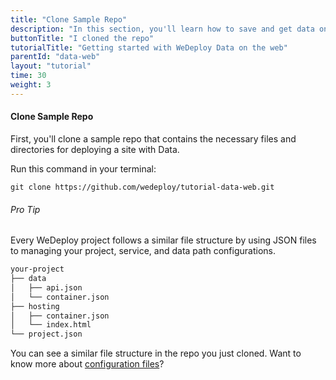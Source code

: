 ```yaml
---
title: "Clone Sample Repo"
description: "In this section, you'll learn how to save and get data on the web using the WeDeploy API Client."
buttonTitle: "I cloned the repo"
tutorialTitle: "Getting started with WeDeploy Data on the web"
parentId: "data-web"
layout: "tutorial"
time: 30
weight: 3
---
```


#### Clone Sample Repo

First, you'll clone a sample repo that contains the necessary files and directories for deploying a site with Data.

Run this command in your terminal:

```
git clone https://github.com/wedeploy/tutorial-data-web.git
```

<aside>

###### <span class="icon-16-star"></span> Pro Tip

Every WeDeploy project follows a similar file structure by using JSON files to managing your project, service, and data path configurations.

```xml
your-project
├── data
│   ├── api.json
│   └── container.json
├── hosting
│   ├── container.json
│   └── index.html
└── project.json
```

You can see a similar file structure in the repo you just cloned. Want to know more about <a href="http://wedeploy.com/docs/intro/configuration-files.html" target="_blank">configuration files</a>?

</aside>
